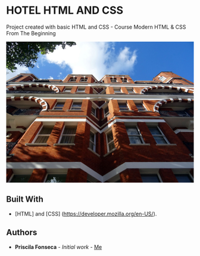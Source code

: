 # HOTEL HTML AND CSS

Project created with basic HTML and CSS - Course Modern HTML & CSS From The Beginning

![](header.jpg)

## Built With

* [HTML] and [CSS] (https://developer.mozilla.org/en-US/).

## Authors

* **Priscila Fonseca** - *Initial work* - [Me](https://www.linkedin.com/in/pri-oliveira-fonseca/)
